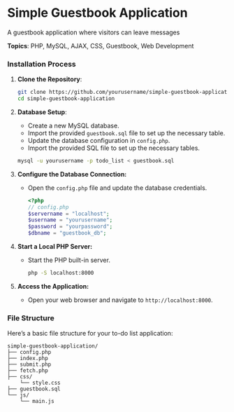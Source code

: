 # Simple Guestbook Application
A guestbook application where visitors can leave messages

**Topics**: PHP, MySQL, AJAX, CSS, Guestbook, Web Development

### Installation Process

1. **Clone the Repository**:
   ```sh
   git clone https://github.com/yourusername/simple-guestbook-application.git
   cd simple-guestbook-application
   ```

2. **Database Setup**:
    - Create a new MySQL database.
    - Import the provided `guestbook.sql` file to set up the necessary table.
    - Update the database configuration in `config.php`.
    - Import the provided SQL file to set up the necessary tables.
     ```sh
     mysql -u yourusername -p todo_list < guestbook.sql
     ```

4. **Configure the Database Connection:**
   - Open the `config.php` file and update the database credentials.
     ```php
     <?php
     // config.php
     $servername = "localhost";
     $username = "yourusername";
     $password = "yourpassword";
     $dbname = "guestbook_db";
     ```

5. **Start a Local PHP Server:**
   - Start the PHP built-in server.
     ```sh
     php -S localhost:8000
     ```

6. **Access the Application:**
   - Open your web browser and navigate to `http://localhost:8000`.

### File Structure

Here’s a basic file structure for your to-do list application:

```
simple-guestbook-application/
├── config.php
├── index.php
├── submit.php
├── fetch.php
├── css/
    └── style.css
├── guestbook.sql
└── js/
    └── main.js
```
